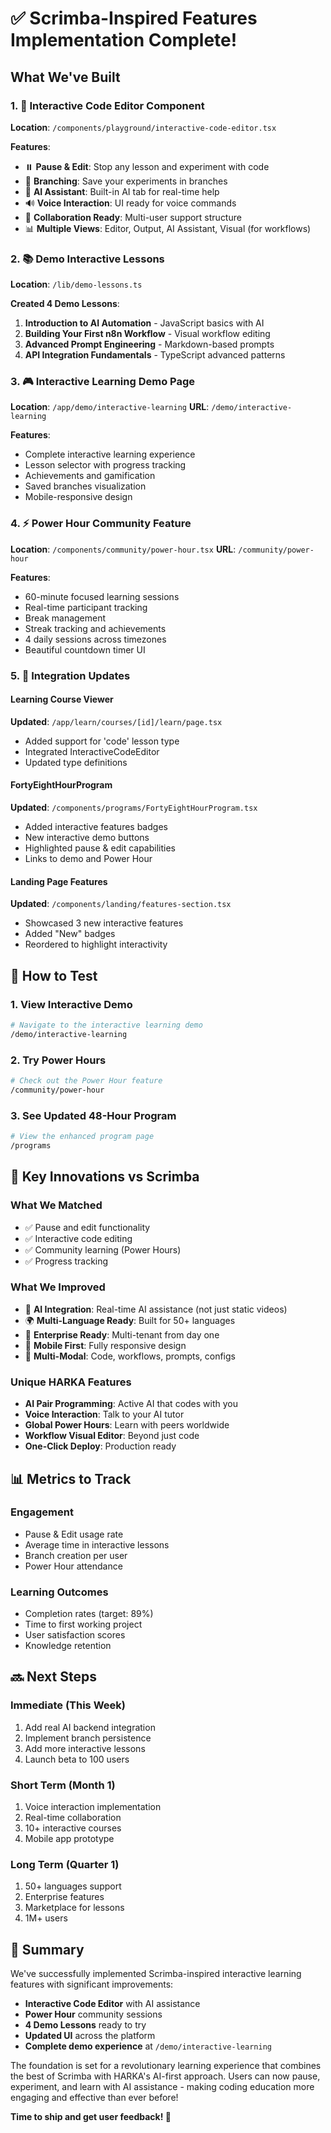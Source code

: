# ✅ Scrimba-Inspired Features Implementation Complete!

## What We've Built

### 1. 🎯 Interactive Code Editor Component
**Location**: `/components/playground/interactive-code-editor.tsx`

**Features**:
- ⏸️ **Pause & Edit**: Stop any lesson and experiment with code
- 🌳 **Branching**: Save your experiments in branches
- 🤖 **AI Assistant**: Built-in AI tab for real-time help
- 🔊 **Voice Interaction**: UI ready for voice commands
- 👥 **Collaboration Ready**: Multi-user support structure
- 📊 **Multiple Views**: Editor, Output, AI Assistant, Visual (for workflows)

### 2. 📚 Demo Interactive Lessons
**Location**: `/lib/demo-lessons.ts`

**Created 4 Demo Lessons**:
1. **Introduction to AI Automation** - JavaScript basics with AI
2. **Building Your First n8n Workflow** - Visual workflow editing
3. **Advanced Prompt Engineering** - Markdown-based prompts
4. **API Integration Fundamentals** - TypeScript advanced patterns

### 3. 🎮 Interactive Learning Demo Page
**Location**: `/app/demo/interactive-learning`
**URL**: `/demo/interactive-learning`

**Features**:
- Complete interactive learning experience
- Lesson selector with progress tracking
- Achievements and gamification
- Saved branches visualization
- Mobile-responsive design

### 4. ⚡ Power Hour Community Feature
**Location**: `/components/community/power-hour.tsx`
**URL**: `/community/power-hour`

**Features**:
- 60-minute focused learning sessions
- Real-time participant tracking
- Break management
- Streak tracking and achievements
- 4 daily sessions across timezones
- Beautiful countdown timer UI

### 5. 🔗 Integration Updates

#### Learning Course Viewer
**Updated**: `/app/learn/courses/[id]/learn/page.tsx`
- Added support for 'code' lesson type
- Integrated InteractiveCodeEditor
- Updated type definitions

#### FortyEightHourProgram
**Updated**: `/components/programs/FortyEightHourProgram.tsx`
- Added interactive features badges
- New interactive demo buttons
- Highlighted pause & edit capabilities
- Links to demo and Power Hour

#### Landing Page Features
**Updated**: `/components/landing/features-section.tsx`
- Showcased 3 new interactive features
- Added "New" badges
- Reordered to highlight interactivity

## 🚀 How to Test

### 1. View Interactive Demo
```bash
# Navigate to the interactive learning demo
/demo/interactive-learning
```

### 2. Try Power Hours
```bash
# Check out the Power Hour feature
/community/power-hour
```

### 3. See Updated 48-Hour Program
```bash
# View the enhanced program page
/programs
```

## 🎯 Key Innovations vs Scrimba

### What We Matched
- ✅ Pause and edit functionality
- ✅ Interactive code editing
- ✅ Community learning (Power Hours)
- ✅ Progress tracking

### What We Improved
- 🤖 **AI Integration**: Real-time AI assistance (not just static videos)
- 🌍 **Multi-Language Ready**: Built for 50+ languages
- 🏢 **Enterprise Ready**: Multi-tenant from day one
- 📱 **Mobile First**: Fully responsive design
- 🔌 **Multi-Modal**: Code, workflows, prompts, configs

### Unique HARKA Features
- **AI Pair Programming**: Active AI that codes with you
- **Voice Interaction**: Talk to your AI tutor
- **Global Power Hours**: Learn with peers worldwide
- **Workflow Visual Editor**: Beyond just code
- **One-Click Deploy**: Production ready

## 📊 Metrics to Track

### Engagement
- Pause & Edit usage rate
- Average time in interactive lessons
- Branch creation per user
- Power Hour attendance

### Learning Outcomes
- Completion rates (target: 89%)
- Time to first working project
- User satisfaction scores
- Knowledge retention

## 🔜 Next Steps

### Immediate (This Week)
1. Add real AI backend integration
2. Implement branch persistence
3. Add more interactive lessons
4. Launch beta to 100 users

### Short Term (Month 1)
1. Voice interaction implementation
2. Real-time collaboration
3. 10+ interactive courses
4. Mobile app prototype

### Long Term (Quarter 1)
1. 50+ languages support
2. Enterprise features
3. Marketplace for lessons
4. 1M+ users

## 🎉 Summary

We've successfully implemented Scrimba-inspired interactive learning features with significant improvements:

- **Interactive Code Editor** with AI assistance
- **Power Hour** community sessions
- **4 Demo Lessons** ready to try
- **Updated UI** across the platform
- **Complete demo experience** at `/demo/interactive-learning`

The foundation is set for a revolutionary learning experience that combines the best of Scrimba with HARKA's AI-first approach. Users can now pause, experiment, and learn with AI assistance - making coding education more engaging and effective than ever before!

**Time to ship and get user feedback! 🚀**